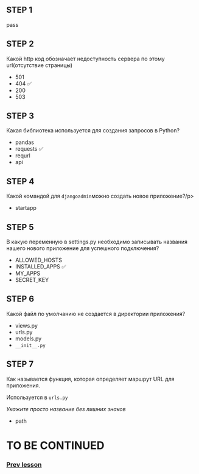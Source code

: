 ## STEP 1

pass

## STEP 2

<p>Какой http код обозначает недоступность сервера по этому url(отсутствие страницы)</p>

- 501
- 404 ✅
- 200
- 503

## STEP 3

<p>Какая библиотека используется для создания запросов в Python?</p>

- pandas
- requests ✅
- requrl
- api

## STEP 4

<p>Какой командой для <code>djangoadmin</code>можно создать новое приложение?/p>

- startapp

## STEP 5

<p>В какую переменную в settings.py необходимо записывать названия нашего нового приложение для успешного подключения?</p>

- ALLOWED_HOSTS
- INSTALLED_APPS ✅
- MY_APPS
- SECRET_KEY

## STEP 6

<p>Какой файл по умолчанию не создается в директории приложения?</p>

- views.py
- urls.py
- models.py
- `__init__.py`

## STEP 7

<p>Как называется функция, которая определяет маршрут URL для приложения.</p>

<p>Используется в <code>urls.py</code> </p>

<p><em>Укажите просто название без лишних знаков</em></p>

- path

# TO BE CONTINUED


### [Prev lesson](/book/module_1/lesson_4.md)

